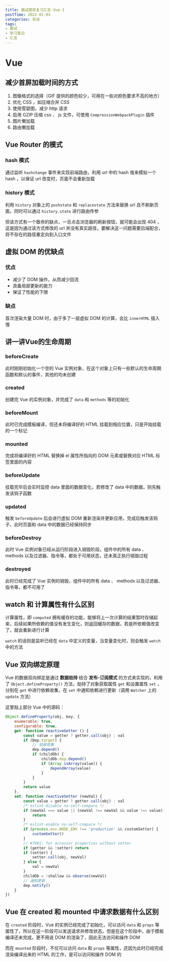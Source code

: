 ```yaml
---
title: 面试题目复习汇总-Vue-1
postTime: 2022-01-03
categories: 杂谈
tags:
- 面试
- 学习笔记
- 汇总
---
```








# Vue

## 减少首屏加载时间的方式

1. 图像格式的选择（GIF 提供的颜色较少，可用在一些对颜色要求不高的地方）
2. 优化 CSS ，如压缩合并 CSS
3. 使用雪碧图，减少 http 请求
4. 启用 GZIP 压缩 css 、 js 文件，可使用 `CompressionWebpackPlugin` 插件
5. 图片懒加载
6. 路由懒加载



## Vue Router 的模式

### hash 模式

通过监听 `hashchange` 事件来实现前端路由，利用 url 中的 hash 值来模拟一个 hash ，以保证 url 改变时，页面不会重新加载



### history 模式

利用 `history` 对象上的 `pushstate` 和 `replacestate` 方法来替换 url 且不刷新页面，同时可以通过 `history.state` 进行路由传参

但该方式有一个致命的缺点，一旦点击浏览器的刷新按钮，就可能会出现 404 ，这是因为通过该方式修改的 url 并没有真实路径，要解决这一问题需要后端配合，将不存在的路径重定向到入口文件



## 虚拟 DOM 的优缺点

### 优点

- 减少了 DOM 操作，从而减少回流
- 具备局部更新的能力
- 保证了性能的下限



### 缺点

首次渲染大量 DOM 时，由于多了一层虚拟 DOM 的计算，会比 `innerHTML` 插入慢



## 讲一讲Vue的生命周期

### beforeCreate

此时刚刚初始化一个空的 Vue 实例对象，在这个对象上只有一些默认的生命周期函数和默认的事件，其他的均未创建

### created

创建完 Vue 的实例对象，并完成了 `data` 和 `methods` 等的初始化

### beforeMount

此时已完成模板编译，但还未将编译好的 HTML 挂载到相应位置，只是开始挂载的一个标记

### mounted

完成将编译好的 HTML 替换掉 el 属性所指向的 DOM 元素或替换对应 HTML 标签里面的内容

### beforeUpdate

挂载完毕后会实时监控 data 里面的数据变化，若修改了 data 中的数据，则先触发该钩子函数

### updated

触发 `beforeUpdate` 后会进行虚拟 DOM 重新渲染并更新应用，完成后触发该钩子，此时页面和 data 中的数据已经保持同步

### beforeDestroy

此时 Vue 实例对象已经从运行阶段进入销毁阶段，组件中的所有 data 、 methods 以及过滤器、指令等，都处于可用状态，还未真正执行销毁过程

### destroyed

此时已经完成了 Vue 实例的销毁，组件中的所有 data 、 methods 以及过滤器、指令等，都不可用了



## watch 和 计算属性有什么区别

计算属性，即 `computed` 拥有缓存的功能，能够将上一次计算的结果暂时存储起来，后续如果所依赖的值没有发生变化，则返回缓存的数据，若是所依赖值改变了，就会重新进行计算

`watch` 的话则是监听已经在 `data` 中定义的变量，当变量变化时，则会触发 `watch` 中的方法



## Vue 双向绑定原理

Vue 的数据双向绑定是通过 **数据劫持** 结合 **发布-订阅模式** 的方式来实现的，利用了 `Object.defineProperty()` 方法，劫持了对象获取属性 `get` 和设置属性 `set` ，分别在 `get` 中进行依赖收集，在 `set` 中通知依赖进行更新（调用 `Watcher` 上的 `update` 方法）

这里贴上部分 Vue 中的源码：

~~~js
Object.defineProperty(obj, key, {
    enumerable: true,
    configurable: true,
    get: function reactiveGetter () {
        const value = getter ? getter.call(obj) : val
        if (Dep.target) {
            // 依赖收集
            dep.depend()
            if (childOb) {
                childOb.dep.depend()
                if (Array.isArray(value)) {
                    dependArray(value)
                }
            }
        }
        return value
    },
    set: function reactiveSetter (newVal) {
        const value = getter ? getter.call(obj) : val
        /* eslint-disable no-self-compare */
        if (newVal === value || (newVal !== newVal && value !== value)) {
            return
        }
        /* eslint-enable no-self-compare */
        if (process.env.NODE_ENV !== 'production' && customSetter) {
            customSetter()
        }
        // #7981: for accessor properties without setter
        if (getter && !setter) return
        if (setter) {
            setter.call(obj, newVal)
        } else {
            val = newVal
        }
        childOb = !shallow && observe(newVal)
        // 通知更新
        dep.notify()
    }
})
~~~



## Vue 在 created 和 mounted 中请求数据有什么区别

在 `created` 阶段时，Vue 的实例已经完成了初始化，可以访问 `data` 和 `props` 等属性了，所以在这一阶段可以发送请求并修改状态。但是在这个阶段中，由于模板编译还未完成，更不用说 DOM 的渲染了，因此无法访问和操作 DOM

而在 `mounted` 阶段时，不仅可以访问 `data` 和 `props` 等属性，还因为此时已经完成渲染编译出来的 HTML 的工作，是可以访问和操作 DOM 的



